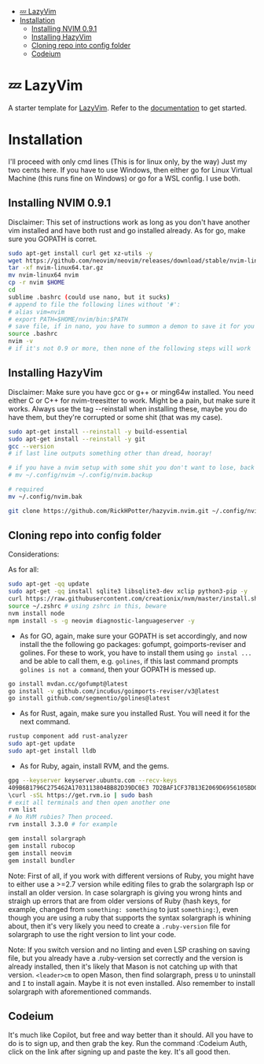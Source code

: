 <!--toc:start-->
- [💤 LazyVim](#💤-lazyvim)
- [Installation](#installation)
  - [Installing NVIM 0.9.1](#installing-nvim-091)
  - [Installing HazyVim](#installing-hazyvim)
  - [Cloning repo into config folder](#cloning-repo-into-config-folder)
  - [Codeium](#codeium)
<!--toc:end-->

# 💤 LazyVim

A starter template for [LazyVim](https://github.com/LazyVim/LazyVim).
Refer to the [documentation](https://lazyvim.github.io/installation) to get started.

# Installation

I'll proceed with only cmd lines (This is for linux only, by the way)
Just my two cents here. If you have to use Windows, then either go for Linux Virtual
Machine (this runs fine on Windows) or go for a WSL config. I use both.

## Installing NVIM 0.9.1

Disclaimer: This set of instructions work as long as you don't have another vim installed
and have both rust and go installed already. As for go, make sure you GOPATH is corret.

```bash
sudo apt-get install curl get xz-utils -y
wget https://github.com/neovim/neovim/releases/download/stable/nvim-linux64.tar.gz
tar -xf nvim-linux64.tar.gz
mv nvim-linux64 nvim
cp -r nvim $HOME
cd
sublime .bashrc (could use nano, but it sucks)
# append to file the following lines without '#':
# alias vim=nvim
# export PATH=$HOME/nvim/bin:$PATH
# save file, if in nano, you have to summon a demon to save it for you
source .bashrc
nvim -v
# if it's not 0.9 or more, then none of the following steps will work
```

## Installing HazyVim

Disclaimer: Make sure you have gcc or g++ or ming64w installed. You need either
C or C++ for nvim-treesitter to work. Might be a pain, but make sure it works.
Always use the tag --reinstall when installing these, maybe you do have them,
but they're corrupted or some shit (that was my case).

```bash
sudo apt-get install --reinstall -y build-essential
sudo apt-get install --reinstall -y git
gcc --version
# if last line outputs something other than dread, hooray!

# if you have a nvim setup with some shit you don't want to lose, back that up with
# mv ~/.config/nvim ~/.config/nvim.backup

# required
mv ~/.config/nvim.bak

git clone https://github.com/RickHPotter/hazyvim.nvim.git ~/.config/nvim
```

## Cloning repo into config folder

Considerations:

As for all:

```bash
sudo apt-get -qq update
sudo apt-get -qq install sqlite3 libsqlite3-dev xclip python3-pip -y
curl https://raw.githubusercontent.com/creationix/nvm/master/install.sh | sudo bash
source ~/.zshrc # using zshrc in this, beware
nvm install node
npm install -s -g neovim diagnostic-languageserver -y
```

- As for GO, again, make sure your GOPATH is set accordingly, and now install
the the following go packages: gofumpt, goimports-reviser and golines.
For these to work, you have to install them using `go instal ...` and be able
to call them, e.g. `golines`, if this last command prompts `golines is not
a command`, then your GOPATH is messed up.

```bash
go install mvdan.cc/gofumpt@latest
go install -v github.com/incu6us/goimports-reviser/v3@latest
go install github.com/segmentio/golines@latest
```

- As for Rust, again, make sure you installed Rust. You will need it for the
next command.

```bash
rustup component add rust-analyzer
sudo apt-get update
sudo apt-get install lldb
```

- As for Ruby, again, install RVM, and the gems.

```bash
gpg --keyserver keyserver.ubuntu.com --recv-keys
409B6B1796C275462A1703113804BB82D39DC0E3 7D2BAF1CF37B13E2069D6956105BD0E739499BDB
\curl -sSL https://get.rvm.io | sudo bash
# exit all terminals and then open another one
rvm list
# No RVM rubies? Then proceed.
rvm install 3.3.0 # for example
```

```bash
gem install solargraph
gem install rubocop
gem install neovim
gem install bundler
```

Note: First of all, if you work with different versions of Ruby, you might have
to either use a >=2.7 version while editing files to grab the solargraph lsp
or install an older version. In case solargraph is giving you wrong hints and
straigh up errors that are from older versions of Ruby (hash keys, for example,
changed from `something: something` to just `something:`), even though you are
using a ruby that supports the syntax solargraph is whining about, then it's
very likely you need to create a `.ruby-version` file for solargraph to use the
right version to lint your code.

Note: If you switch version and no linting and even LSP crashing on saving file,
but you already have a .ruby-version set correctly and the version is already
installed, then it's likely that Mason is not catching up with that version.
`<leader>cm` to open Mason, then find solargraph, press `U` to uninstall and `I`
to install again. Maybe it is not even installed. Also remember to install
solargraph with aforementioned commands.

## Codeium

It's much like Copilot, but free and way better than it should.
All you have to do is to sign up, and then grab the key.
Run the command :Codeium Auth, click on the link after signing up and paste the key.
It's all good then.

